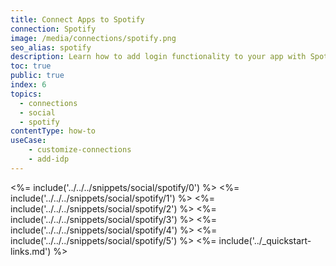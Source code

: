 ```yaml
---
title: Connect Apps to Spotify
connection: Spotify
image: /media/connections/spotify.png
seo_alias: spotify
description: Learn how to add login functionality to your app with Spotify. You will need to obtain a Client ID and Client Secret for Spotify.
toc: true
public: true
index: 6
topics:
  - connections
  - social
  - spotify
contentType: how-to
useCase:
    - customize-connections
    - add-idp
---
```

<%= include('../../../snippets/social/spotify/0') %> 
<%= include('../../../snippets/social/spotify/1') %> 
<%= include('../../../snippets/social/spotify/2') %> 
<%= include('../../../snippets/social/spotify/3') %> 
<%= include('../../../snippets/social/spotify/4') %> 
<%= include('../../../snippets/social/spotify/5') %> 
<%= include('../_quickstart-links.md') %>
